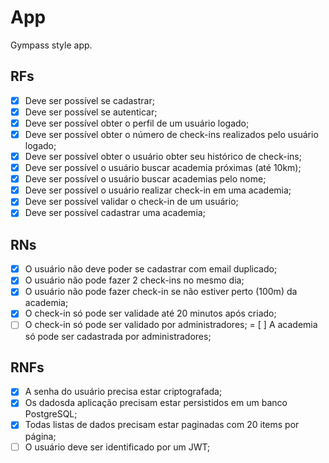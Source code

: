 # App

Gympass style app.

## RFs

- [x] Deve ser possível se cadastrar;
- [x] Deve ser possível se autenticar;
- [x] Deve ser possível obter o perfil de um usuário logado;
- [x] Deve ser possível obter o número de check-ins realizados pelo usuário logado;
- [x] Deve ser possível obter o usuário obter seu histórico de check-ins;
- [x] Deve ser possível o usuário buscar academia próximas (até 10km);
- [x] Deve ser possível o usuário buscar academias pelo nome;
- [x] Deve ser possível o usuário realizar check-in em uma academia;
- [x] Deve ser possível validar o check-in de um usuário;
- [x] Deve ser possível cadastrar uma academia;

## RNs

- [x] O usuário não deve poder se cadastrar com email duplicado;
- [x] O usuário não pode fazer 2 check-ins no mesmo dia;
- [x] O usuário não pode fazer check-in se não estiver perto (100m) da academia;
- [x] O check-in só pode ser validade até 20 minutos após criado;
- [ ] O check-in só pode ser validado por administradores;
= [ ] A academia só pode ser cadastrada por administradores;

## RNFs

- [x] A senha do usuário precisa estar criptografada;
- [x] Os dadosda aplicação precisam estar persistidos em um banco PostgreSQL;
- [x] Todas listas de dados precisam estar paginadas com 20 items por página;
- [ ] O usuário deve ser identificado por um JWT;
